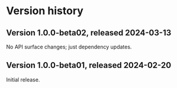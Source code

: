# Version history

## Version 1.0.0-beta02, released 2024-03-13

No API surface changes; just dependency updates.

## Version 1.0.0-beta01, released 2024-02-20

Initial release.
